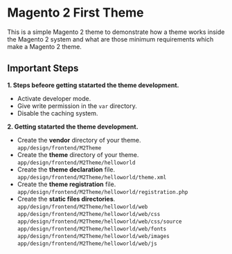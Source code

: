 # Magento 2 First Theme
This is a simple Magento 2 theme to demonstrate how a theme works inside the Magento 2 system and what are those minimum requirements which make a Magento 2 theme.
## Important Steps
**1. Steps befeore getting statarted the theme development.**
- Activate developer mode.
- Give write permission in the `var` directory.
- Disable the caching system.

**2. Getting statarted the theme development.**
- Create the **vendor** directory of your theme.
`app/design/frontend/M2Theme`
- Create the **theme** directory of your theme.
`app/design/frontend/M2Theme/helloworld`
- Create the **theme declaration** file.
`app/design/frontend/M2Theme/helloworld/theme.xml`
- Create the **theme registration** file.
`app/design/frontend/M2Theme/helloworld/registration.php`
- Create the **static files directories**.
`app/design/frontend/M2Theme/helloworld/web`
`app/design/frontend/M2Theme/helloworld/web/css`
`app/design/frontend/M2Theme/helloworld/web/css/source`
`app/design/frontend/M2Theme/helloworld/web/fonts`
`app/design/frontend/M2Theme/helloworld/web/images`
`app/design/frontend/M2Theme/helloworld/web/js`